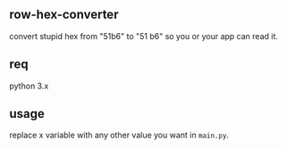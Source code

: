 ## row-hex-converter
convert stupid hex from "51b6" to "51 b6" so you or your app can read it.

## req
python 3.x

## usage
replace x variable with any other value you want in `main.py`.
